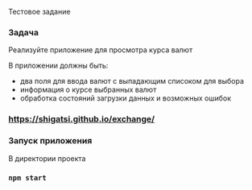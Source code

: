 Тестовое задание

### Задача

Реализуйте приложение для просмотра курса валют

В приложении должны быть:

- два поля для ввода валют с выпадающим списоком для выбора
- информация о курсе выбранных валют
- обработка состояний загрузки данных и возможных ошибок

### https://shigatsi.github.io/exchange/

### Запуск приложения

В директории проекта

### `npm start`
